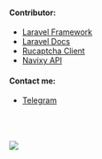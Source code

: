 <h4>Contributor: </h4>
<ul>
  <li>
  <a href="https://github.com/laravel/framework/pulls?q=is%3Apr+author%3Aadideas+">Laravel Framework</a>
  </li>
  <li>
    <a href="https://github.com/laravel/docs/pulls?q=is%3Apr+author%3Aadideas+">Laravel Docs</a>
  </li>
  
  <li>
  <a href="https://github.com/gladyshev/rucaptcha-client/pull/12">Rucaptcha Client</a>
  </li>
  
  <li>
  <a href="https://github.com/SquareGPS/navixy-api">Navixy API</a>
  </li>
</ul>

<h4>Contact me: </h4>
<ul>
  <li>
  <a href="https://t.me/no_index">Telegram</a>
  </li>
</ul>
<br/>
<br/>
<br/>

<a href="https://www.codewars.com/users/uff_auth" target="_blank">
  <img src="https://www.codewars.com/users/uff_auth/badges/large"/>
</a>
